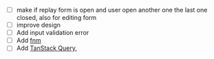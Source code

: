 - [ ] make if replay form is open and user open another one the last one closed, also for editing form
- [ ] improve design
- [ ] Add input validation error
- [ ] Add [fnm](https://github.com/Schniz/fnm)
- [ ] Add [TanStack Query](https://tanstack.com/query/latest),
